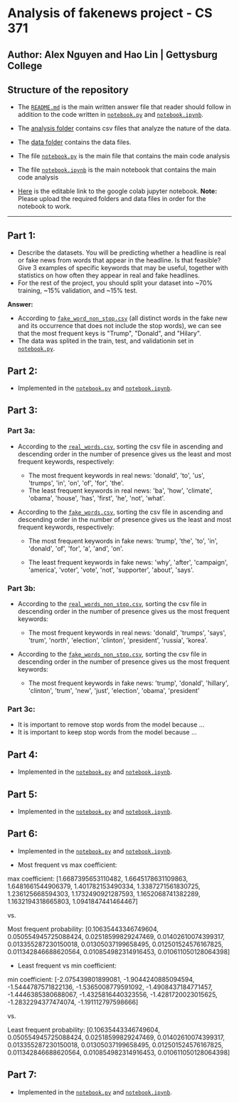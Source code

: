 # Analysis of fakenews project - CS 371
Author: Alex Nguyen and Hao Lin | Gettysburg College
------------------

## Structure of the repository

* The [`README.md`](./README.md) is the main written answer file that reader should follow in addition to the code written in [`notebook.py`](./notebook.py) and [`notebook.ipynb`](./notebook.ipynb).

* The [analysis folder](./analysis) contains csv files that analyze the nature of the data.

* The [data folder](./data) contains the data files.

* The file [`notebook.py`](./notebook.py) is the main file that contains the main code analysis

* The file [`notebook.ipynb`](./notebook.ipynb) is the main notebook that contains the main code analysis

* [Here](https://colab.research.google.com/drive/1CniVqlrgH_wxul13CTXURzmqkxM3zVH8?usp=sharing) is the editable link to the google colab jupyter notebook. <b>Note:</b> Please upload the required folders and data files in order for the notebook to work.
------------------

## Part 1: 
- Describe the datasets. You will be predicting whether a headline is real or fake news from words that appear in the headline. Is that feasible? Give 3 examples of specific keywords that may be useful, together with statistics on how often they appear in real and fake headlines.
- For the rest of the project, you should split your dataset into ~70% training, ~15% validation, and ~15% test.

<b>Answer:</b>
* According to [`fake_word_non_stop.csv`](./analysis/fake_word_non_stop.csv) (all distinct words in the fake new and its occurrence that does not include the stop words), we can see that the most frequent keys is "Trump", "Donald", and "Hilary".
* The data was splited in the train, test, and validationin set in [`notebook.py`](./notebook.py).

## Part 2:

* Implemented in the [`notebook.py`](./notebook.py) and [`notebook.ipynb`](./notebook.ipynb).

## Part 3:
### Part 3a:
* According to the [`real_words.csv`](./analysis/real_words.csv), sorting the csv file in ascending and descending order in the number of presence gives us the least and most frequent keywords, respectively:
  * The most frequent keywords in real news: 'donald', 'to', 'us', 'trumps', 'in', 'on', 'of', 'for', 'the'.
  * The least frequent keywords in real news: 'ba', 'how', 'climate', 'obama', 'house', 'has', 'first', 'he', 'not', 'what'.

* According to the [`fake_words.csv`](./analysis/fake_words.csv), sorting the csv file in ascending and descending order in the number of presence gives us the least and most frequent keywords, respectively:
  * The most frequent keywords in fake news: 'trump', 'the', 'to', 'in', 'donald', 'of', 'for', 'a', 'and', 'on'.

  * The least frequent keywords in fake news: 'why', 'after', 'campaign', 'america', 'voter', 'vote', 'not', 'supporter', 'about', 'says'.

### Part 3b:
* According to the [`real_words_non_stop.csv`](./analysis/real_words_non_stop.csv), sorting the csv file in descending order in the number of presence gives us the most frequent keywords:
  * The most frequent keywords in real news: 'donald', 'trumps', 'says', 'trum', 'north', 'election', 'clinton', 'president', 'russia', 'korea'.

* According to the [`fake_words_non_stop.csv`](./analysis/fake_words_non_stop.csv), sorting the csv file in descending order in the number of presence gives us the most frequent keywords:
  * The most frequent keywords in fake news: 'trump', 'donald', 'hillary', 'clinton', 'trum', 'new', 'just', 'election', 'obama', 'president'


### Part 3c:
* It is important to remove stop words from the model because ...
* It is important to keep stop words from the model because ...

## Part 4:
* Implemented in the [`notebook.py`](./notebook.py) and [`notebook.ipynb`](./notebook.ipynb).

## Part 5:
* Implemented in the [`notebook.py`](./notebook.py) and [`notebook.ipynb`](./notebook.ipynb).

## Part 6:
* Implemented in the [`notebook.py`](./notebook.py) and [`notebook.ipynb`](./notebook.ipynb).

* Most frequent vs max coefficient:

 max coefficient: [1.6687395653110482,
 1.6645178631109863,
 1.6481661544906379,
 1.401782153490334,
 1.3387271561830725,
 1.236125668594303,
 1.1732490921287593,
 1.1652068741382289,
 1.1632194318665803,
 1.0941847441464467]

vs.

Most frequent probability: [0.10635443346749604, 0.050554945725088424, 0.02518599829247469, 0.01402610074399317, 0.013355287230150018, 0.01305037199658495, 0.012501524576167825, 0.011342846688620564, 0.010854982314916453, 0.010611050128064398]


* Least frequent vs min coefficient:

min coefficient: [-2.075439801899081,
 -1.9044240885094594,
 -1.5444787571822136,
 -1.5365008779591092,
 -1.4908437184771457,
 -1.4446385380688067,
 -1.4325816440323556,
 -1.4281720023015625,
 -1.2832294377474074,
 -1.191112797598666]

vs.

Least frequent probability: [0.10635443346749604, 0.050554945725088424, 0.02518599829247469, 0.01402610074399317, 0.013355287230150018, 0.01305037199658495, 0.012501524576167825, 0.011342846688620564, 0.010854982314916453, 0.010611050128064398]

## Part 7: 

* Implemented in the [`notebook.py`](./notebook.py) and [`notebook.ipynb`](./notebook.ipynb).